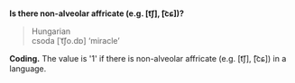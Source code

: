 **Is there non-alveolar affricate (e.g. [t͡ʃ], [͡cɕ])?**

>Hungarian<br/>
>csoda [ˈt͡ʃo.dɒ] ‘miracle’

**Coding.** The value is '1' if there is non-alveolar affricate (e.g. [t͡ʃ], [͡cɕ]) in a language.
